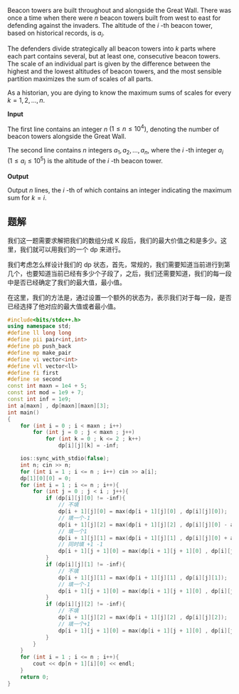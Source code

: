 Beacon towers are built throughout and alongside the Great Wall. There was once a time when there were $n$ beacon towers built from west to east for defending against the invaders. The altitude of the $i$ \-th beacon tower, based on historical records, is $a_i$.

The defenders divide strategically all beacon towers into $k$ parts where each part contains several, but at least one, consecutive beacon towers. The scale of an individual part is given by the difference between the highest and the lowest altitudes of beacon towers, and the most sensible partition maximizes the sum of scales of all parts.

As a historian, you are dying to know the maximum sums of scales for every $k = 1, 2, \ldots, n$.

**Input**

The first line contains an integer $n$ $(1 \leq n \leq 10^4)$, denoting the number of beacon towers alongside the Great Wall.

The second line contains $n$ integers $a_1, a_2, \ldots, a_n$, where the $i$ \-th integer $a_i$ $(1 \leq a_i \leq 10^5)$ is the altitude of the $i$ \-th beacon tower.

**Output**

Output $n$ lines, the $i$ \-th of which contains an integer indicating the maximum sum for $k = i$.

## 题解
我们这一题需要求解把我们的数组分成 K 段后，我们的最大价值之和是多少。这里，我们就可以用我们的一个 dp 来进行。

我们考虑怎么样设计我们的 dp 状态，首先，常规的，我们需要知道当前进行到第几个，也要知道当前已经有多少个子段了，之后，我们还需要知道，我们的每一段中是否已经确定了我们的最大值，最小值。

在这里，我们的方法是，通过设置一个额外的状态为，表示我们对于每一段，是否已经选择了他对应的最大值或者最小值。

```cpp
#include<bits/stdc++.h>
using namespace std;
#define ll long long
#define pii pair<int,int>
#define pb push_back
#define mp make_pair
#define vi vector<int>
#define vll vector<ll>
#define fi first
#define se second
const int maxn = 1e4 + 5;
const int mod = 1e9 + 7;
const int inf = 1e9;
int a[maxn] , dp[maxn][maxn][3];
int main()
{
    for (int i = 0 ; i < maxn ; i++)
        for (int j = 0 ; j < maxn ; j++)
            for (int k = 0 ; k <= 2 ; k++)
                dp[i][j][k] = -inf;

    ios::sync_with_stdio(false);
    int n; cin >> n;
    for (int i = 1 ; i <= n ; i++) cin >> a[i];
    dp[1][0][0] = 0;
    for (int i = 1 ; i <= n ; i++){
        for (int j = 0 ; j < i ; j++){
            if (dp[i][j][0] != -inf){
                // 不填
                dp[i + 1][j][0] = max(dp[i + 1][j][0] , dp[i][j][0]);
                // 填一个-1
                dp[i + 1][j][2] = max(dp[i + 1][j][2] , dp[i][j][0] - a[i]);
                // 填一个1
                dp[i + 1][j][1] = max(dp[i + 1][j][1] , dp[i][j][0] + a[i]);
                // 同时填 +1 -1
                dp[i + 1][j + 1][0] = max(dp[i + 1][j + 1][0] , dp[i][j][0]);
            }
            if (dp[i][j][1] != -inf){
                // 不填
                dp[i + 1][j][1] = max(dp[i + 1][j][1] , dp[i][j][1]);
                // 填一个-1
                dp[i + 1][j + 1][0] = max(dp[i + 1][j + 1][0] , dp[i][j][1] - a[i]);
            }
            if (dp[i][j][2] != -inf){
                // 不填
                dp[i + 1][j][2] = max(dp[i + 1][j][2] , dp[i][j][2]);
                // 填一个+1
                dp[i + 1][j + 1][0] = max(dp[i + 1][j + 1][0] , dp[i][j][2] + a[i]);
            }
        }
    }
    for (int i = 1 ; i <= n ; i++){
        cout << dp[n + 1][i][0] << endl;
    }
    return 0;
}

```